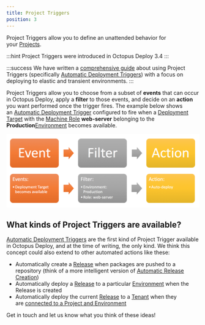 ```yaml
---
title: Project Triggers
position: 3
---
```



Project Triggers allow you to define an unattended behavior for your [Projects](/docs/key-concepts/projects/index.md).

:::hint
Project Triggers were introduced in Octopus Deploy 3.4
:::

:::success
We have written a [comprehensive guide](/docs/guides/elastic-and-transient-environments/index.md) about using Project Triggers (specifically [Automatic Deployment Triggers](/docs/deploying-applications/automatic-deployment-triggers.md)) with a focus on deploying to elastic and transient environments.
:::


Project Triggers allow you to choose from a subset of **events** that can occur in Octopus Deploy, apply a **filter** to those events, and decide on an **action** you want performed once the trigger fires. The example below shows an [Automatic Deployment Trigger](/docs/deploying-applications/automatic-deployment-triggers.md) configured to fire when a [Deployment Target](/docs/deployment-targets/index.md) with the [Machine Role](/docs/key-concepts/machine-roles.md) **web-server** belonging to the **Production**[Environment](/docs/key-concepts/environments/index.md) becomes available.


![](/docs/images/5671189/5865830.png "width=500")

## What kinds of Project Triggers are available?


[Automatic Deployment Triggers](/docs/deploying-applications/automatic-deployment-triggers.md) are the first kind of Project Trigger available in Octopus Deploy, and at the time of writing, the only kind. We think this concept could also extend to other automated actions like these:

- Automatically create a [Release](/docs/key-concepts/projects/releases.md) when packages are pushed to a repository (think of a more intelligent version of [Automatic Release Creation](/docs/deploying-applications/automatic-release-creation.md))
- Automatically deploy a [Release](/docs/key-concepts/projects/releases.md) to a particular [Environment](/docs/key-concepts/environments/index.md) when the Release is created
- Automatically deploy the current [Release](/docs/key-concepts/projects/releases.md) to a [Tenant](/docs/key-concepts/tenants/index.md) when they are [connected to a Project and Environment](/docs/guides/multi-tenant-deployments/multi-tenant-deployment-guide/deploying-a-simple-multi-tenant-project.md)



Get in touch and let us know what you think of these ideas!
